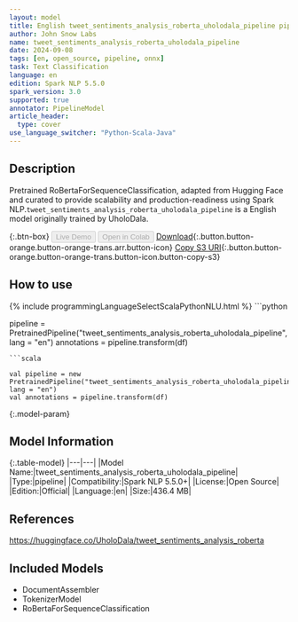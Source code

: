 ```yaml
---
layout: model
title: English tweet_sentiments_analysis_roberta_uholodala_pipeline pipeline RoBertaForSequenceClassification from UholoDala
author: John Snow Labs
name: tweet_sentiments_analysis_roberta_uholodala_pipeline
date: 2024-09-08
tags: [en, open_source, pipeline, onnx]
task: Text Classification
language: en
edition: Spark NLP 5.5.0
spark_version: 3.0
supported: true
annotator: PipelineModel
article_header:
  type: cover
use_language_switcher: "Python-Scala-Java"
---
```


## Description

Pretrained RoBertaForSequenceClassification, adapted from Hugging Face and curated to provide scalability and production-readiness using Spark NLP.`tweet_sentiments_analysis_roberta_uholodala_pipeline` is a English model originally trained by UholoDala.

{:.btn-box}
<button class="button button-orange" disabled>Live Demo</button>
<button class="button button-orange" disabled>Open in Colab</button>
[Download](https://s3.amazonaws.com/auxdata.johnsnowlabs.com/public/models/tweet_sentiments_analysis_roberta_uholodala_pipeline_en_5.5.0_3.0_1725830568378.zip){:.button.button-orange.button-orange-trans.arr.button-icon}
[Copy S3 URI](s3://auxdata.johnsnowlabs.com/public/models/tweet_sentiments_analysis_roberta_uholodala_pipeline_en_5.5.0_3.0_1725830568378.zip){:.button.button-orange.button-orange-trans.button-icon.button-copy-s3}

## How to use



<div class="tabs-box" markdown="1">
{% include programmingLanguageSelectScalaPythonNLU.html %}
```python

pipeline = PretrainedPipeline("tweet_sentiments_analysis_roberta_uholodala_pipeline", lang = "en")
annotations =  pipeline.transform(df)   

```
```scala

val pipeline = new PretrainedPipeline("tweet_sentiments_analysis_roberta_uholodala_pipeline", lang = "en")
val annotations = pipeline.transform(df)

```
</div>

{:.model-param}
## Model Information

{:.table-model}
|---|---|
|Model Name:|tweet_sentiments_analysis_roberta_uholodala_pipeline|
|Type:|pipeline|
|Compatibility:|Spark NLP 5.5.0+|
|License:|Open Source|
|Edition:|Official|
|Language:|en|
|Size:|436.4 MB|

## References

https://huggingface.co/UholoDala/tweet_sentiments_analysis_roberta

## Included Models

- DocumentAssembler
- TokenizerModel
- RoBertaForSequenceClassification